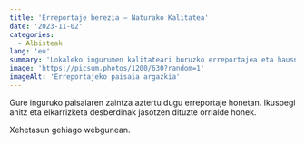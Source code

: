 ```yaml
---
title: 'Erreportaje berezia — Naturako Kalitatea'
date: '2023-11-02'
categories:
  - Albisteak
lang: 'eu'
summary: 'Lokaleko ingurumen kalitateari buruzko erreportajea eta hausnarketak.'
image: 'https://picsum.photos/1200/630?random=1'
imageAlt: 'Erreportajeko paisaia argazkia'
---
```


Gure inguruko paisaiaren zaintza aztertu dugu erreportaje honetan. Ikuspegi anitz eta elkarrizketa desberdinak jasotzen dituzte orrialde honek.

Xehetasun gehiago webgunean.
